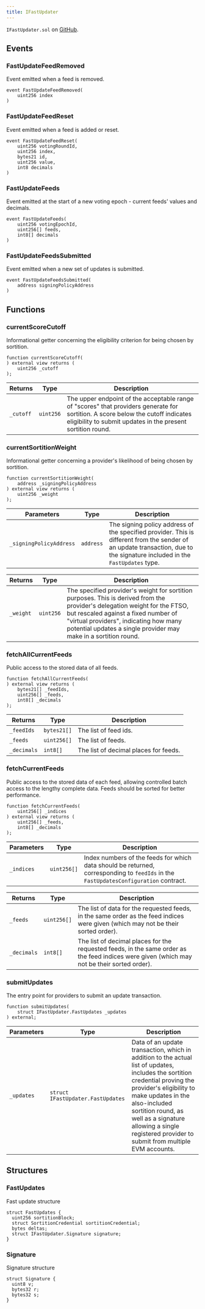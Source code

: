 ```yaml
---
title: IFastUpdater
---
```


<!-- This is an autogenerated file. Do not edit! -->

`IFastUpdater.sol` on [GitHub](https://github.com/flare-foundation/flare-smart-contracts-v2/blob/main/contracts/userInterfaces/IFastUpdater.sol).

## Events

### FastUpdateFeedRemoved

Event emitted when a feed is removed.

```solidity
event FastUpdateFeedRemoved(
    uint256 index
)
```

### FastUpdateFeedReset

Event emitted when a feed is added or reset.

```solidity
event FastUpdateFeedReset(
    uint256 votingRoundId,
    uint256 index,
    bytes21 id,
    uint256 value,
    int8 decimals
)
```

### FastUpdateFeeds

Event emitted at the start of a new voting epoch - current feeds' values and decimals.

```solidity
event FastUpdateFeeds(
    uint256 votingEpochId,
    uint256[] feeds,
    int8[] decimals
)
```

### FastUpdateFeedsSubmitted

Event emitted when a new set of updates is submitted.

```solidity
event FastUpdateFeedsSubmitted(
    address signingPolicyAddress
)
```

## Functions

### currentScoreCutoff

Informational getter concerning the eligibility criterion for being chosen by sortition.

```solidity
function currentScoreCutoff(
) external view returns (
    uint256 _cutoff
);
```

| Returns   | Type      | Description                                                                                                                                                                                    |
| --------- | --------- | ---------------------------------------------------------------------------------------------------------------------------------------------------------------------------------------------- |
| `_cutoff` | `uint256` | The upper endpoint of the acceptable range of "scores" that providers generate for sortition. A score below the cutoff indicates eligibility to submit updates in the present sortition round. |

### currentSortitionWeight

Informational getter concerning a provider's likelihood of being chosen by sortition.

```solidity
function currentSortitionWeight(
    address _signingPolicyAddress
) external view returns (
    uint256 _weight
);
```

| Parameters              | Type      | Description                                                                                                                                                                |
| ----------------------- | --------- | -------------------------------------------------------------------------------------------------------------------------------------------------------------------------- |
| `_signingPolicyAddress` | `address` | The signing policy address of the specified provider. This is different from the sender of an update transaction, due to the signature included in the `FastUpdates` type. |

| Returns   | Type      | Description                                                                                                                                                                                                                                                                    |
| --------- | --------- | ------------------------------------------------------------------------------------------------------------------------------------------------------------------------------------------------------------------------------------------------------------------------------ |
| `_weight` | `uint256` | The specified provider's weight for sortition purposes. This is derived from the provider's delegation weight for the FTSO, but rescaled against a fixed number of "virtual providers", indicating how many potential updates a single provider may make in a sortition round. |

### fetchAllCurrentFeeds

Public access to the stored data of all feeds.

```solidity
function fetchAllCurrentFeeds(
) external view returns (
    bytes21[] _feedIds,
    uint256[] _feeds,
    int8[] _decimals
);
```

| Returns     | Type        | Description                           |
| ----------- | ----------- | ------------------------------------- |
| `_feedIds`  | `bytes21[]` | The list of feed ids.                 |
| `_feeds`    | `uint256[]` | The list of feeds.                    |
| `_decimals` | `int8[]`    | The list of decimal places for feeds. |

### fetchCurrentFeeds

Public access to the stored data of each feed, allowing controlled batch access to the lengthy complete data.
Feeds should be sorted for better performance.

```solidity
function fetchCurrentFeeds(
    uint256[] _indices
) external view returns (
    uint256[] _feeds,
    int8[] _decimals
);
```

| Parameters | Type        | Description                                                                                                                          |
| ---------- | ----------- | ------------------------------------------------------------------------------------------------------------------------------------ |
| `_indices` | `uint256[]` | Index numbers of the feeds for which data should be returned, corresponding to `feedIds` in the `FastUpdatesConfiguration` contract. |

| Returns     | Type        | Description                                                                                                                                 |
| ----------- | ----------- | ------------------------------------------------------------------------------------------------------------------------------------------- |
| `_feeds`    | `uint256[]` | The list of data for the requested feeds, in the same order as the feed indices were given (which may not be their sorted order).           |
| `_decimals` | `int8[]`    | The list of decimal places for the requested feeds, in the same order as the feed indices were given (which may not be their sorted order). |

### submitUpdates

The entry point for providers to submit an update transaction.

```solidity
function submitUpdates(
    struct IFastUpdater.FastUpdates _updates
) external;
```

| Parameters | Type                              | Description                                                                                                                                                                                                                                                                                                   |
| ---------- | --------------------------------- | ------------------------------------------------------------------------------------------------------------------------------------------------------------------------------------------------------------------------------------------------------------------------------------------------------------- |
| `_updates` | `struct IFastUpdater.FastUpdates` | Data of an update transaction, which in addition to the actual list of updates, includes the sortition credential proving the provider's eligibility to make updates in the also-included sortition round, as well as a signature allowing a single registered provider to submit from multiple EVM accounts. |

## Structures

### FastUpdates

Fast update structure

```solidity
struct FastUpdates {
  uint256 sortitionBlock;
  struct SortitionCredential sortitionCredential;
  bytes deltas;
  struct IFastUpdater.Signature signature;
}
```

### Signature

Signature structure

```solidity
struct Signature {
  uint8 v;
  bytes32 r;
  bytes32 s;
}
```
